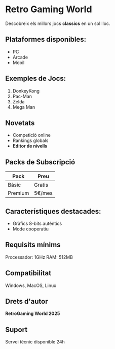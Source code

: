 # Retro Gaming World

Descobreix els millors jocs **classics** en un sol lloc.

## Plataformes disponibles:
- PC
- Arcade
- Mòbil

## Exemples de Jocs:
1. DonkeyKong
2. Pac-Man
3. Zelda
4. Mega Man

## Novetats
- Competiciò online
- Rankings globals
- **Editor de nivells**

## Packs de Subscripció
|Pack   |Preu  |
|-------|------|
|Bàsic  |Gratis|
|Premium|5€/mes|

## Característiques destacades:
- Gràfics 8-bits autèntics
- Mode cooperatiu

## Requisits mínims
Processador: 1GHz
RAM: 512MB

## Compatibilitat
Windows, MacOS, Linux

## Drets d'autor
**RetroGaming World 2025**

## Suport
Servei tècnic disponible 24h

